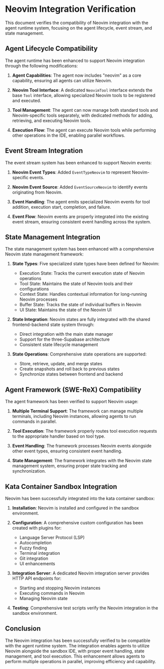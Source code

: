 # Neovim Integration Verification

This document verifies the compatibility of Neovim integration with the agent runtime system, focusing on the agent lifecycle, event stream, and state management.

## Agent Lifecycle Compatibility

The agent runtime has been enhanced to support Neovim integration through the following modifications:

1. **Agent Capabilities**: The agent now includes "neovim" as a core capability, ensuring all agents can utilize Neovim.

2. **Neovim Tool Interface**: A dedicated `NeovimTool` interface extends the base `Tool` interface, allowing specialized Neovim tools to be registered and executed.

3. **Tool Management**: The agent can now manage both standard tools and Neovim-specific tools separately, with dedicated methods for adding, retrieving, and executing Neovim tools.

4. **Execution Flow**: The agent can execute Neovim tools while performing other operations in the IDE, enabling parallel workflows.

## Event Stream Integration

The event stream system has been enhanced to support Neovim events:

1. **Neovim Event Types**: Added `EventTypeNeovim` to represent Neovim-specific events.

2. **Neovim Event Source**: Added `EventSourceNeovim` to identify events originating from Neovim.

3. **Event Handling**: The agent emits specialized Neovim events for tool addition, execution start, completion, and failure.

4. **Event Flow**: Neovim events are properly integrated into the existing event stream, ensuring consistent event handling across the system.

## State Management Integration

The state management system has been enhanced with a comprehensive Neovim state management framework:

1. **State Types**: Five specialized state types have been defined for Neovim:
   - Execution State: Tracks the current execution state of Neovim operations
   - Tool State: Maintains the state of Neovim tools and their configurations
   - Context State: Handles contextual information for long-running Neovim processes
   - Buffer State: Tracks the state of individual buffers in Neovim
   - UI State: Maintains the state of the Neovim UI

2. **State Integration**: Neovim states are fully integrated with the shared frontend-backend state system through:
   - Direct integration with the main state manager
   - Support for the three-Supabase architecture
   - Consistent state lifecycle management

3. **State Operations**: Comprehensive state operations are supported:
   - Store, retrieve, update, and merge states
   - Create snapshots and roll back to previous states
   - Synchronize states between frontend and backend

## Agent Framework (SWE-ReX) Compatibility

The agent framework has been verified to support Neovim usage:

1. **Multiple Terminal Support**: The framework can manage multiple terminals, including Neovim instances, allowing agents to run commands in parallel.

2. **Tool Execution**: The framework properly routes tool execution requests to the appropriate handler based on tool type.

3. **Event Handling**: The framework processes Neovim events alongside other event types, ensuring consistent event handling.

4. **State Management**: The framework integrates with the Neovim state management system, ensuring proper state tracking and synchronization.

## Kata Container Sandbox Integration

Neovim has been successfully integrated into the kata container sandbox:

1. **Installation**: Neovim is installed and configured in the sandbox environment.

2. **Configuration**: A comprehensive custom configuration has been created with plugins for:
   - Language Server Protocol (LSP)
   - Autocompletion
   - Fuzzy finding
   - Terminal integration
   - Git integration
   - UI enhancements

3. **Integration Server**: A dedicated Neovim integration server provides HTTP API endpoints for:
   - Starting and stopping Neovim instances
   - Executing commands in Neovim
   - Managing Neovim state

4. **Testing**: Comprehensive test scripts verify the Neovim integration in the sandbox environment.

## Conclusion

The Neovim integration has been successfully verified to be compatible with the agent runtime system. The integration enables agents to utilize Neovim alongside the sandbox IDE, with proper event handling, state management, and tool execution. This enhancement allows agents to perform multiple operations in parallel, improving efficiency and capability.
